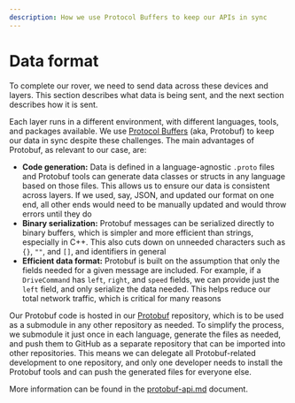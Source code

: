 ```yaml
---
description: How we use Protocol Buffers to keep our APIs in sync
---
```


# Data format

To complete our rover, we need to send data across these devices and layers. This section describes what data is being sent, and the next section describes how it is sent.

Each layer runs in a different environment, with different languages, tools, and packages available. We use [Protocol Buffers](https://protobuf.dev/) (aka, Protobuf) to keep our data in sync despite these challenges. The main advantages of Protobuf, as relevant to our case, are:&#x20;

* **Code generation:** Data is defined in a language-agnostic `.proto` files and Protobuf tools can generate data classes or structs in any language based on those files. This allows us to ensure our data is consistent across layers. If we used, say, JSON, and updated our format on one end, all other ends would need to be manually updated and would throw errors until they do
* **Binary serialization:** Protobuf messages can be serialized directly to binary buffers, which is simpler and more efficient than strings, especially in C++. This also cuts down on unneeded characters such as `{}`, `""`, and `[]`, and identifiers in general
* **Efficient data format:** Protobuf is built on the assumption that only the fields needed for a given message are included. For example, if a `DriveCommand` has `left`, `right`, and `speed` fields, we can provide just the `left` field, and only serialize the data needed. This helps reduce our total network traffic, which is critical for many reasons

Our Protobuf code is hosted in our [Protobuf](https://github.com/BinghamtonRover/Protobuf) repository, which is to be used as a submodule in any other repository as needed. To simplify the process, we submodule it just once in each language, generate the files as needed, and push them to GitHub as a separate repository that can be imported into other repositories. This means we can delegate all Protobuf-related development to one repository, and only one developer needs to install the Protobuf tools and can push the generated files for everyone else.

More information can be found in the [protobuf-api.md](../network-details/protobuf-api.md "mention") document.
